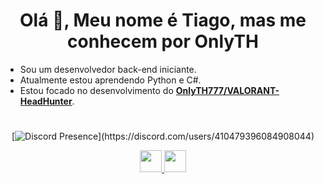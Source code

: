 <h1 align="center">Olá 👋, Meu nome é Tiago, mas me conhecem por OnlyTH</h1>

- Sou um desenvolvedor back-end iniciante.
- Atualmente estou aprendendo Python e C#.
- Estou focado no desenvolvimento do **[OnlyTH777/VALORANT-HeadHunter](https://github.com/OnlyTH777/VALORANT-Headhunter)**.

#

<div align="center">
  
  [![Discord Presence](https://lanyard.cnrad.dev/api/410479396084908044?bg=00000000&idleMessage=Provavelmente%20comendo%20ou%20dormindo...)](https://discord.com/users/410479396084908044)
  
</div>

<div align="center">
  <a href="https://www.linkedin.com/in/tiago-henrique-padilha">
    <img width="35px" src="https://raw.githubusercontent.com/FortAwesome/Font-Awesome/6.x/svgs/brands/linkedin.svg" />
  </a>
  <a href="https://www.instagram.com/padilha.th777">
    <img width="35px" src="https://raw.githubusercontent.com/FortAwesome/Font-Awesome/6.x/svgs/brands/instagram.svg" />
  </a>

</div>
